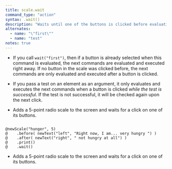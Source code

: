 ```yaml
---
title: scale.wait
command_type: "action"
syntax: .wait()
description: "Waits until one of the buttons is clicked before evaluating and executing the next commands."
alternates:
  - name: "\"first\""
  - name: "test"
notes: true
---
```


+ If you call `wait("first")`, then if a button is already selected when this command is evaluated, the next commands are evaluated and executed right away. If no button in the scale was clicked before, the next commands are only evaluated and executed after a button is clicked.

+ If you pass a test on an element as an argument, it only evaluates and executes the next commands when a button is clicked *while the test is successful*. If the test is not successful, it will be checked again upon the next click.

+ Adds a 5-point radio scale to the screen and waits for a click on one of its buttons.

<!--more-->

<pre><code class="language-diff-javascript diff-highlight try-true">
@newScale("hunger", 5)
@    .before( newText("left", "Right now, I am... very hungry ") )
@    .after( newText("right", " not hungry at all") )
@    .print()
@    .wait()
</code></pre>

+ Adds a 5-point radio scale to the screen and waits for a click on one of its buttons.		
